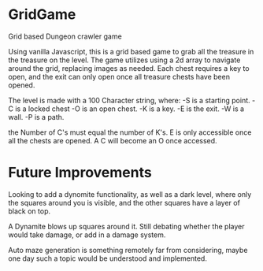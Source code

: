 # GridGame
Grid based Dungeon crawler game

Using vanilla Javascript, this is a grid based game to grab all the treasure in the treasure on the level. The game utilizes using a 2d array to navigate around the grid, replacing images as needed. Each chest requires a key to open, and the exit can only open once all treasure chests have been opened. 

The level is made with a 100 Character string, where:
-S is a starting point. 
-C is a locked chest
-O is an open chest.
-K is a key. 
-E is the exit. 
-W is a wall.
-P is a path. 

the Number of C's must equal the number of K's. E is only accessible once all the chests are opened. A C will become an O once accessed. 

# Future Improvements

Looking to add a dynomite functionality, as well as a dark level, where only the squares around you is visible, and the other squares have a layer of black on top. 

A Dynamite blows up squares around it. Still debating whether the player would take damage, or add in a damage system. 

Auto maze generation is something remotely far from considering, maybe one day such a topic would be understood and implemented. 
